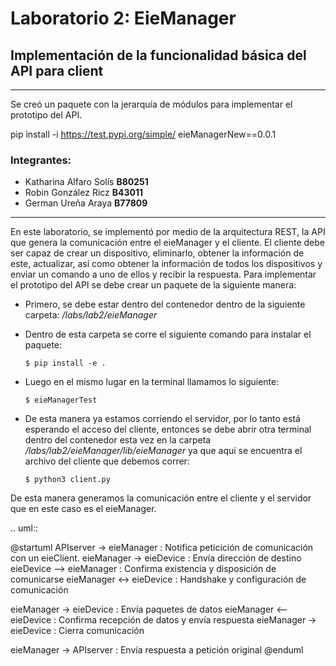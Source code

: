 # Laboratorio 2: EieManager
## Implementación de la funcionalidad básica del API para client
__________

Se creó un paquete con la jerarquía de módulos para implementar el prototipo del API.


pip install -i https://test.pypi.org/simple/ eieManagerNew==0.0.1

### Integrantes:

* Katharina Alfaro Solís **B80251**
* Robin González Ricz **B43011**
* German Ureña Araya **B77809**
____________
En este laboratorio, se implementó por medio de la arquitectura REST, la API que genera la comunicación entre el eieManager y el cliente. El cliente debe ser capaz de crear un dispositivo, eliminarlo, obtener la información de este, actualizar, así como obtener la información de todos los dispositivos y enviar un comando a uno de ellos y recibir la respuesta.
Para implementar el prototipo del API se debe crear un paquete de la siguiente manera: 

* Primero, se debe estar dentro del contenedor dentro de la siguiente carpeta: *_/labs/lab2/eieManager_* 
* Dentro de esta carpeta se corre el siguiente comando para instalar el paquete:

    `
    $ pip install -e .
    `

* Luego en el mismo lugar en la terminal llamamos lo siguiente:

    `
    $ eieManagerTest
    `
* De esta manera ya estamos corriendo el servidor, por lo tanto está esperando el acceso del cliente, entonces se debe abrir otra terminal dentro del contenedor esta vez en la carpeta *_/labs/lab2/eieManager/lib/eieManager_* ya que aquí se encuentra el archivo del cliente que debemos correr:

    `
    $ python3 client.py
    `

De esta manera generamos la comunicación entre el cliente y el servidor que en este caso es el eieManager. 

.. uml::

  @startuml
  APIserver -> eieManager : Notifica peticición de comunicación con un eieClient.
  eieManager -> eieDevice : Envía dirección de destino
  eieDevice --> eieManager : Confirma existencia y disposición de comunicarse
  eieManager <-> eieDevice : Handshake y configuración de comunicación

  eieManager -> eieDevice : Envía paquetes de datos
  eieManager <-- eieDevice : Confirma recepción de datos y envía respuesta
  eieManager -> eieDevice : Cierra comunicación

  eieManager -> APIserver : Envía respuesta a petición original
  @enduml
